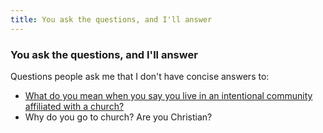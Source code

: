 ```yaml
---
title: You ask the questions, and I'll answer
---
```

<h3>You ask the questions, and I'll answer</h3>
<p>Questions people ask me that I don't have concise answers to:
<ul>
<li><a href="/intentional-community/">What do you mean when you say you live in an intentional community affiliated with a church?</a></li>
<li>Why do you go to church? Are you Christian?
<p>